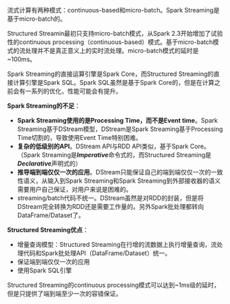 流式计算有两种模式：continuous-based和micro-batch。Spark Streaming是基于micro-batch的。

Structured Streamin最初只支持micro-batch模式，从Spark 2.3开始增加了试验性的continuous processing（continuous-based）模式。基于micro-batch模式的流处理并不是真正意义上的实时流处理。micro-batch模式的延时是~100ms。

Spark Streaming的直接运算引擎是Spark Core，而Structured Streaming的直接计算引擎是Spark SQL。Spark SQL虽然是基于Spark Core的，但是在计算之前会有一系列的优化，性能可能会有提升。



**Spark Streaming的不足**：

- **Spark Streaming使用的是Processing Time，而不是Event time**。Spark Streaming基于DStream模型，DStream是Spark Streaming基于Processing Time切割的，导致使用Event Time特别困难。
- **复杂的低级别的API**。DStream API与RDD API类似，基于Spark Core。（Spark Streaming是***Imperative***命令式的，而Structured Streaming是***Declarative***声明式的）
- **推导端到端仅仅一次的应用**。DStream只能保证自己的端到端仅仅一次的一致性语义，从输入到Spark Streaming和Spark Streaming到外部接收器的语义需要用户自己保证，对用户来说是困难的。
- streaming/batch代码不统一。DStream虽然是对RDD的封装，但是将DStream完全转换为RDD还是需要工作量的。另外Spark批处理都转向DataFrame/Dataset了。



**Structured Streaming优点**：

- 增量查询模型：Structured Streaming在行增的流数据上执行增量查询，流处理代码和Spark批处理API（DataFrame/Dataset）统一。
- 保证端到端仅仅一次的应用
- 使用Spark SQL引擎

Structured Streaming的continuous processing模式可以达到~1ms级的延时，但是只提供了端到端至少一次的容错保证。

